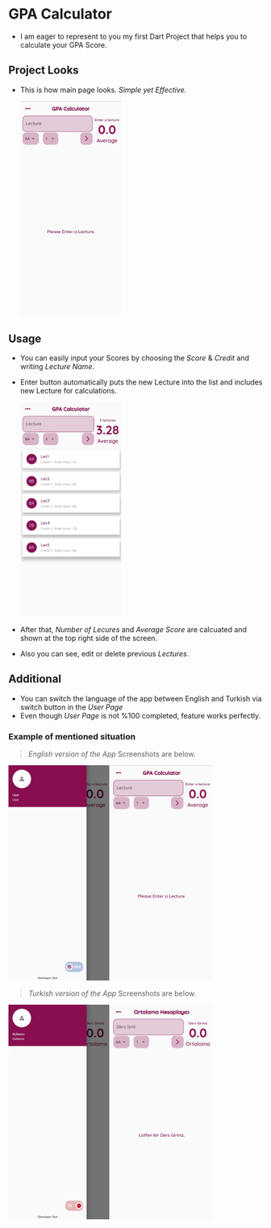# GPA Calculator
+ I am eager to represent to you my first Dart Project that helps you to calculate your GPA Score.

## Project Looks
+ This is how main page looks. *Simple yet Effective.*

  <img src="assets/main.jpg" width="200">
 
## Usage
+ You can easily input your Scores by choosing the *Score* & *Credit* and writing *Lecture Name*.
+ Enter button automatically puts the new Lecture into the list and includes new Lecture for calculations.

  <img src="assets/addedmain.jpg" width="200">
+ After that, *Number of Lecures* and *Average Score* are calcuated and shown at the top right side of the screen.
+ Also you can see, edit or delete previous *Lectures*.

## Additional
+ You can switch the language of the app between English and Turkish via switch button in the *User Page*
+ Even though *User Page* is not %100 completed, feature works perfectly.

### Example of mentioned situation 


> *English version of the App* Screenshots are below.

  <img src="assets/userpagetr.jpg" width="200">   <img src="assets/main.jpg" width="200">
  
> *Turkish version of the App* Screenshots are below.

  <img src="assets/userpagetr2.jpg" width="200">   <img src="assets/maintr.jpg" width="200">



